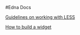 #Edna Docs

[Guidelines on working with LESS][1]

[How to build a widget][2] 


  [1]: less-guidelines.md
  [2]: building-widgets.md